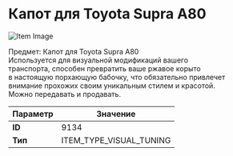 # Капот для Toyota Supra A80

![Item Image](../img/9134.webp?raw=true)

Предмет: Капот для Toyota Supra A80<br>Используется для визуальной модификаций вашего<br>транспорта, способен превратить ваше ржавое корыто<br>в настоящую порхающую бабочку, что обязательно привлечет<br>внимание прохожих своим уникальным стилем и красотой.<br>Можно передавать и продавать.


| Параметр | Значение |
|----------|----------|
| **ID** | 9134 |
| **Тип** | ITEM_TYPE_VISUAL_TUNING |

